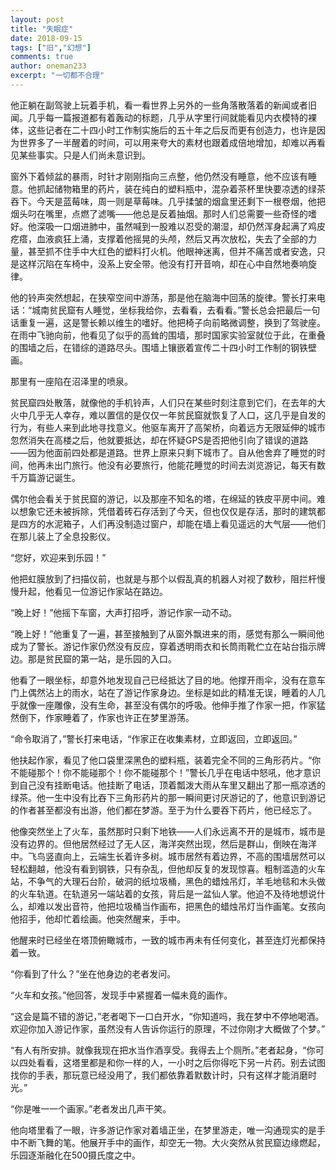 ```yaml
---
layout: post
title: "失眠症"
date: 2018-09-15
tags: ["旧","幻想"]
comments: true
author: oneman233
excerpt: "一切都不合理"
---
```


他正躺在副驾驶上玩着手机，看一看世界上另外的一些角落散落着的新闻或者旧闻。几乎每一篇报道都有着轰动的标题，几乎从字里行间就能看见内衣模特的裸体，这些记者在二十四小时工作制实施后的五十年之后反而更有创造力，也许是因为世界多了一半醒着的时间，可以用来夸大的素材也跟着成倍地增加，却难以再看见某些事实。只是人们尚未意识到。

窗外下着倾盆的暴雨，时针才刚刚指向三点整，他仍然没有睡意，他不应该有睡意。他抓起储物箱里的药片，装在纯白的塑料瓶中，混杂着茶杯里快要凉透的绿茶吞下。今天是蓝莓味，周一则是草莓味。几乎揉皱的烟盒里还剩下一根卷烟，他把烟头叼在嘴里，点燃了滤嘴——他总是反着抽烟。那时人们总需要一些奇怪的嗜好。他深吸一口烟进肺中，虽然喊到一股难以忍受的潮湿，却仍然浑身起满了鸡皮疙瘩，血液疯狂上涌，支撑着他摇晃的头颅，然后又再次放松，失去了全部的力量，甚至抓不住手中大红色的塑料打火机。他眼神迷离，但并不痛苦或者安逸，只是这样沉陷在车椅中，没系上安全带。他没有打开音响，却在心中自然地奏响旋律。

他的铃声突然想起，在狭窄空间中游荡，那是他在脑海中回荡的旋律。警长打来电话：“城南贫民窟有人睡觉，坐标我给你，去看看，去看看。”警长总会把最后一句话重复一遍，这是警长赖以维生的嗜好。他把椅子向前略微调整，换到了驾驶座。在雨中飞驰向前，他看见了似乎的高耸的围墙，那时国家实验室就位于此，在重叠的围墙之后，在错综的道路尽头。围墙上镶嵌着宣传二十四小时工作制的钢铁壁画。

那里有一座陷在沼泽里的喷泉。

贫民窟四处散落，就像他的手机铃声，人们只在某些时刻注意到它们，在去年的大火中几乎无人幸存，难以置信的是仅仅一年贫民窟就恢复了人口，这几乎是自发的行为，有些人来到此地寻找意义。他驱车离开了高架桥，向着远方无限延伸的城市忽然消失在高楼之后，他就要抵达，却在怀疑GPS是否把他引向了错误的道路——因为他面前四处都是道路。世界上原来只剩下城市了。自从他舍弃了睡觉的时间，他再未出门旅行。他没有必要旅行，他能花睡觉的时间去浏览游记，每天有数千万篇游记诞生。

偶尔他会看关于贫民窟的游记，以及那座不知名的塔，在绵延的铁皮平房中间。难以想象它还未被拆除，凭借着砖石存活到了今天，但也仅仅是存活，那时的建筑都是四方的水泥箱子，人们再没制造过窗户，却能在墙上看见遥远的大气层——他们在那儿装上了全息投影仪。

“您好，欢迎来到乐园！”

他把虹膜放到了扫描仪前，也就是与那个以假乱真的机器人对视了数秒，阻拦杆慢慢升起，他看见一位游记作家站在路边。

“晚上好！”他摇下车窗，大声打招呼，游记作家一动不动。

“晚上好！”他重复了一遍，甚至接触到了从窗外飘进来的雨，感觉有那么一瞬间他成为了警长。游记作家仍然没有反应，穿着透明雨衣和长筒雨靴伫立在站台指示牌边。那是贫民窟的第一站，是乐园的入口。

他看了一眼坐标，却意外地发现自己已经抵达了目的地。他撑开雨伞，没有在意车门上偶然沾上的雨水，站在了游记作家身边。坐标是如此的精准无误，睡着的人几乎就像一座雕像，没有生命，甚至没有偶尔的呼吸。他伸手推了作家一把，作家猛然倒下，作家睡着了，作家也许正在梦里游荡。

“命令取消了，”警长打来电话，“作家正在收集素材，立即返回，立即返回。”

他扶起作家，看见了他口袋里深黑色的塑料瓶，装着完全不同的三角形药片。“你不能碰那个！你不能碰那个！你不能碰那个！”警长几乎在电话中怒吼，他才意识到自己没有挂断电话。他挂断了电话，顶着瓢泼大雨从车里又翻出了那一瓶凉透的绿茶。他一生中没有比吞下三角形药片的那一瞬间更讨厌游记的了，他意识到游记的作者甚至都没有出游，他们都在梦游。至于为什么要吞下药片，他已经忘了。

他像突然坐上了火车，虽然那时只剩下地铁——人们永远离不开的是城市，城市是没有边界的。但他居然经过了无人区，海洋突然出现，然后是群山，倒映在海洋中。飞鸟竖直向上，云端生长着许多树。城市居然有着边界，不高的围墙居然可以轻松翻越，他没有看到钢铁，只有杂乱，但他却反复的发现惊喜。粗制滥造的火车站，不争气的大理石台阶，破洞的纸垃圾桶，黑色的蜡烛吊灯，羊毛地毯和木头做的火车轨道。在轨道另一端站着的女孩，背后是一盆仙人掌。他迫不及待地想说什么，却难以发出音符，他把垃圾桶当作画布，把黑色的蜡烛吊灯当作画笔。女孩向他招手，他却忙着绘画。他突然醒来，手中。

他醒来时已经坐在塔顶俯瞰城市，一致的城市再未有任何变化，甚至连灯光都保持着一致。

“你看到了什么？”坐在他身边的老者发问。

“火车和女孩。”他回答，发现手中紧握着一幅未竟的画作。

“这会是篇不错的游记，”老者喝下一口白开水，“你知道吗，我在梦中不停地喝酒。欢迎你加入游记作家，虽然没有人告诉你运行的原理，不过你刚才大概做了个梦。”

“有人有所安排。就像我现在把水当作酒享受。我得去上个厕所。”老者起身，“你可以四处看看，这塔里都是和你一样的人，一小时之后你得吃下另一片药。别去试图找你的手表，那玩意已经没用了，我们都依靠着默数计时，只有这样才能消磨时光。”

“你是唯一一个画家。”老者发出几声干笑。

他向塔里看了一眼，许多游记作家对着墙正坐，在梦里游走，唯一沟通现实的是手中不断飞舞的笔。他展开手中的画作，却空无一物。大火突然从贫民窟边缘燃起，乐园逐渐融化在500摄氏度之中。